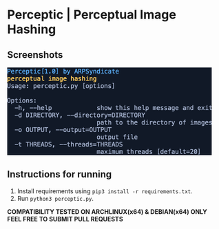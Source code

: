 # Perceptic | Perceptual Image Hashing

## Screenshots
![perceptic](perceptic.png)

## Instructions for running
1. Install requirements using `pip3 install -r requirements.txt`.
2. Run `python3 perceptic.py`.<br>

**COMPATIBILITY TESTED ON ARCHLINUX(x64) & DEBIAN(x64) ONLY**<br>
**FEEL FREE TO SUBMIT PULL REQUESTS**
